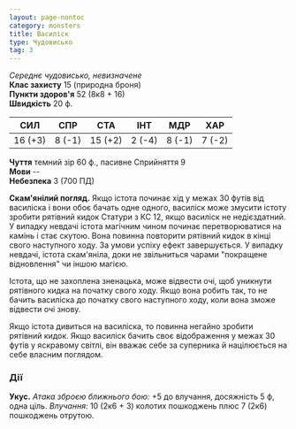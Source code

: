 ```yaml
---
layout: page-nontoc
category: monsters
title: Василіск
type: Чудовисько
tag: 3
---
```


_Середнє чудовисько, невизначене_    
**Клас захисту** 15 (природна броня)    
**Пункти здоров'я** 52 (8к8 + 16)    
**Швидкість** 20 ф.

| СИЛ     | СПР    | СТА     | ІНТ    | МДР    | ХАР    |
| ------- | ------ | ------- | ------ | ------ | ------ |
| 16 (+3) | 8 (-1) | 15 (+2) | 2 (-4) | 8 (-1) | 7 (-2) |


**Чуття** темний зір 60 ф., пасивне Сприйняття 9    
**Мови** --    
**Небезпека** 3 (700 ПД)

**Скам'янілий погляд.** Якщо істота починає хід у межах 30 футів від василіска і вони обоє бачать одне одного, василіск може змусити істоту зробити рятівний кидок Статури з КС 12, якщо василіск не недієздатний. У випадку невдачі істота магічним чином починає перетворюватися на камінь і стає скутою. Вона повинна повторити рятівний кидок в кінці свого наступного ходу. За умови успіху ефект завершується. У випадку невдачі, істота скам'яніла, доки не звільниться чарами "покращене відновлення" чи іншою магією.    

Істота, що не захоплена зненацька, може відвести очі, щоб уникнути рятівного кидка на початку свого ходу. Якщо вона робить так, то не бачить василіска до початку свого наступного ходу, коли вона зможе відвести очі знову.    

Якщо істота дивиться на василіска, то повинна негайно зробити рятівний кидок. Якщо василіск бачить своє відображення у межах 30 футів у яскравому світлі, він вважає себе за суперника й націлюється на себе власним поглядом.

### Дії
**Укус.** _Атака зброєю ближнього бою:_ +5 до влучання, досяжність 5 ф, одна ціль. _Влучання:_ 10 (2к6 + 3) колотих пошкоджень плюс 7 (2к6) пошкоджень отрутою.
